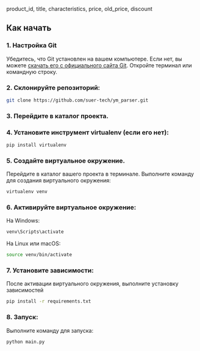 product_id, title, characteristics, price, old_price, discount

## Как начать

### 1. Настройка Git

Убедитесь, что Git установлен на вашем компьютере. Если нет, вы можете [скачать его с официального сайта Git](https://git-scm.com/). Откройте терминал или командную строку.

### 2. Склонируйте репозиторий:

```bash
git clone https://github.com/suer-tech/ym_parser.git
```
### 3. Перейдите в каталог проекта.
### 4. Установите инструмент virtualenv (если его нет):
```bash
pip install virtualenv
```
### 5. Создайте виртуальное окружение.
Перейдите в каталог вашего проекта в терминале.
Выполните команду для создания виртуального окружения:
```bash
virtualenv venv
```
### 6. Активируйте виртуальное окружение:
На Windows:
```bash
venv\Scripts\activate
```

На Linux или macOS:
```bash
source venv/bin/activate
```
### 7. Установите зависимости:

После активации виртуального окружения, выполните установку зависимостей
```bash
pip install -r requirements.txt
```
### 8. Запуск:

Выполните команду для запуска:
```bash
python main.py
```
